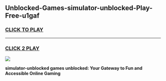 
## Unblocked-Games-simulator-unblocked-Play-Free-u1gaf
<h3>
<a href="https://premium76.site?title=simulator-unblocked&ref=18A1">CLICK TO PLAY</a></h3>
<hr>

<h3>
<a href="https://premium76.site?title=simulator-unblocked&ref=18A1">CLICK 2 PLAY</a>
  
</h3>

<a href="https://premium76.site?title=simulator-unblocked&ref=18A1"><img src="https://clearcache.store/games.png"></a>


**simulator-unblocked games unblocked: Your Gateway to Fun and Accessible Online Gaming**
